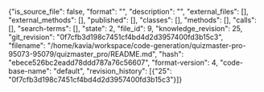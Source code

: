 {"is_source_file": false, "format": "", "description": "", "external_files": [], "external_methods": [], "published": [], "classes": [], "methods": [], "calls": [], "search-terms": [], "state": 2, "file_id": 9, "knowledge_revision": 25, "git_revision": "0f7cfb3d198c7451cf4bd4d2d3957400fd3b15c3", "filename": "/home/kavia/workspace/code-generation/quizmaster-pro-95073-95079/quizmaster_pro/README.md", "hash": "ebece526bc2eadd78ddd787a76c56607", "format-version": 4, "code-base-name": "default", "revision_history": [{"25": "0f7cfb3d198c7451cf4bd4d2d3957400fd3b15c3"}]}
